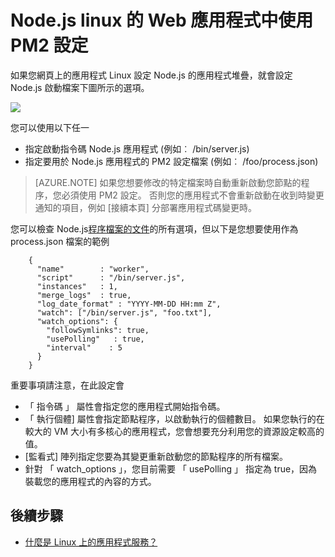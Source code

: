 <properties 
    pageTitle="NodeJS linux 的 Web 應用程式中使用 PM2 設定 |Microsoft Azure" 
    description="NodeJS linux 的 Web 應用程式中使用 PM2 設定" 
    keywords="azure 應用程式服務、 web 應用程式、 nodejs、 pm2、 linux、 os"
    services="app-service" 
    documentationCenter="" 
    authors="naziml" 
    manager="wpickett" 
    editor=""/>

<tags 
    ms.service="app-service" 
    ms.workload="na" 
    ms.tgt_pltfrm="na" 
    ms.devlang="na" 
    ms.topic="article" 
    ms.date="10/10/2016" 
    ms.author="naziml"/>

# <a name="using-pm2-configuration-for-nodejs-in-web-apps-on-linux"></a>Node.js linux 的 Web 應用程式中使用 PM2 設定

如果您網頁上的應用程式 Linux 設定 Node.js 的應用程式堆疊，就會設定 Node.js 啟動檔案下圖所示的選項。

![][1]

您可以使用以下任一

-   指定啟動指令碼 Node.js 應用程式 (例如︰ /bin/server.js)
-   指定要用於 Node.js 應用程式的 PM2 設定檔案 (例如︰ /foo/process.json)

 >[AZURE.NOTE] 如果您想要修改的特定檔案時自動重新啟動您節點的程序，您必須使用 PM2 設定。 否則您的應用程式不會重新啟動在收到時變更通知的項目，例如 [接續本頁] 分部署應用程式碼變更時。

您可以檢查 Node.js[程序檔案的文件](http://pm2.keymetrics.io/docs/usage/application-declaration/)的所有選項，但以下是您想要使用作為 process.json 檔案的範例

        {
          "name"        : "worker",
          "script"      : "/bin/server.js",
          "instances"   : 1,
          "merge_logs"  : true,
          "log_date_format" : "YYYY-MM-DD HH:mm Z",
          "watch": ["/bin/server.js", "foo.txt"],
          "watch_options": {
            "followSymlinks": true,
            "usePolling"   : true,
            "interval"    : 5
          }
        }

重要事項請注意，在此設定會 

-   「 指令碼 」 屬性會指定您的應用程式開始指令碼。
-   「 執行個體] 屬性會指定節點程序，以啟動執行的個體數目。 如果您執行的在較大的 VM 大小有多核心的應用程式，您會想要充分利用您的資源設定較高的值。
-   [監看式] 陣列指定您要為其變更重新啟動您的節點程序的所有檔案。
-   針對 「 watch_options 」，您目前需要 「 usePolling 」 指定為 true，因為裝載您的應用程式的內容的方式。


## <a name="next-steps"></a>後續步驟 ##

* [什麼是 Linux 上的應用程式服務？](./app-service-linux-intro.md)

<!--Image references-->
[1]: ./media/app-service-linux-using-nodejs-pm2/nodejs-startup-file.png